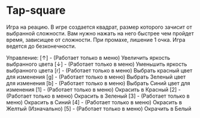 # Tap-square
Игра на реацию.
В игре создается квадрат, размер которого зачисит от выбранной сложности. Вам нужно нажать на него быстрее чем пройдет время, зависищее от сложности. При промахе, лишение 1 очка. Игра ведется до безконечности. 

Управление:
[↑] - (Работает только в меню) Увеличить яркость выбранного цвета
[↓] - (Работает только в меню) Уменьшить яркость выбранного цвета
[r] - (Работает только в меню) Выбрать красный цвет для изменения
[g] - (Работает только в меню) Выбрать Зеленый цвет для изменения
[b] - (Работает только в меню) Выбрать Синий цвет для изменения
[1] - (Работает только в меню) Окрасить в Красный
[2] - (Работает только в меню) Окрасить в Зеленый
[3] - (Работает только в меню) Окрасить в Синий
[4] - (Работает только в меню) Окрасить в Желтый (Изначально)
[5] - (Работает только в меню) Окрачить в Белый
